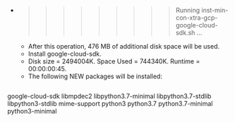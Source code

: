 * >>>>>>>>> Running inst-min-con-xtra-gcp-google-cloud-sdk.sh ...
  * After this operation, 476 MB of additional disk space will be used.
  * Install google-cloud-sdk.
  * Disk size = 2494004K. Space Used = 744340K. Runtime = 00:00:00:45.
  * The following NEW packages will be installed:
  ```bash
google-cloud-sdk libmpdec2 libpython3.7-minimal libpython3.7-stdlib libpython3-stdlib
mime-support python3 python3.7 python3.7-minimal python3-minimal
  ```
